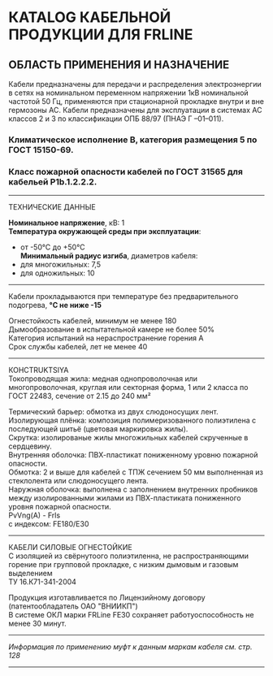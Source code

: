 # КATALOG КАБЕЛЬНОЙ ПРОДУКЦИИ ДЛЯ FRLINE

## ОБЛАСТЬ ПРИМЕНЕНИЯ И НАЗНАЧЕНИЕ  
Кабели предназначены для передачи и распределения электроэнергии в сетях на номинальном переменном напряжении 1кВ номинальной частотой 50 Гц, применяются при стационарной прокладке внутри и вне гермозоны АС. Кабели предназначены для эксплуатации в системах АС классов 2 и 3 по классификации ОПБ 88/97 (ПНАЭ Г –01–011).

### Климатическое исполнение В, категория размещения 5 по ГОСТ 15150-69.

### Класс пожарной опасности кабелей по ГОСТ 31565 для кабельей P1b.1.2.2.2.

---

ТЕХНИЧЕСКИЕ ДАННЫЕ  

**Номинальное напряжение**, кВ: 1  
**Температура окружающей среды при эксплуатации**: 
* от -50°C до +50°C  
**Минимальный радиус изгиба**, диаметров кабеля:  
* для многожильных: 7,5  
* для одножильных: 10 

---
Кабели прокладываются при температуре без предварительного подогрева, **°C не ниже -15**

Огнестойкость кабелей, минимум не менее 180  
Дымообразование в испытательной камере не более 50%  
Категория испытаний на нераспространение горения A  
Срок службы кабелей, лет не менее 40

---

КОНСTRUKTSIYA  
Токопроводящая жила: медная однопроволочная или многопроволочная, круглая или секторная форма, 1 или 2 класса по ГОСТ 22483, сечение от 2.15 до 240 мм²  

Термический барьер: обмотка из двух слюдоносущих лент.   
Изолирующая плёнка: композиция полимеризованного полиэтилена с последующей шитьё (цветовая маркировка жилы).    
Скрутка: изолированые жилы многожильных кабелей скрученные в сердцевину.     
Внутренняя оболочка: ПВХ-пластикат пониженному уровню пожарной опасности.      
Обмотка: 2 и выше для кабелей с ТПЖ сечением 50 мм выполненная из стеклолента или слюдоносущего лента.       
Наружная оболочка: выполнена с заполнением внутренних пробников между изолированными жилами из ПВХ-пластиката пониженного уровня пожарной опасности.        
PvVng(A) - Frls  
с индексом: FE180/E30   

---  
КАБЕЛИ СИЛОВЫЕ ОГНЕСТОЙКИЕ  
С изоляцией из свёрнутоого полиэтиленна, не распространяющими горение при групповой прокладке, с низким дымовым и газовым выделением  
ТУ 16.К71-341-2004  

Продукция изготавливается по Лицензийному договору (патентообладатель ОАО "ВНИИКП")  
В системе ОКЛ марки FRLine FE30 сохраняет работуоспособность не менее 30 минут.  

---  
<em> Информация по применению муфт к данным маркам кабеля см. стр. 128</em>

---
